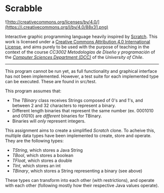 # Scrabble

![http://creativecommons.org/licenses/by/4.0/](https://i.creativecommons.org/l/by/4.0/88x31.png)

Interactive graphic programming language heavily inspired by 
[Scratch](https://scratch.mit.edu).
This work is licensed under a
[Creative Commons Attribution 4.0 International License](http://creativecommons.org/licenses/by/4.0/), 
and aims purely to be used with the purpose of teaching in the context of the course 
_CC3002 Metodologías de Diseño y programación_ of the 
[_Computer Sciences Department (DCC)_](https://www.dcc.uchile.cl) of the 
_University of Chile_.

---
This program cannot be run yet, as full functionality and graphical interface has not been implemented. However, a test suite
for each implemented type can be executed. These are found in src/test.

This program assumes that:
- The _TBinary_ class receives Strings composed of 0's and 1's, and between 2 and 32 characters to represent a binary.
- Different length binaries that represent the same number (ex. 0001010 and 01010) are _different_ binaries for TBinary.
- Binaries will _only_ represent integers.

This assignment aims to create a simplified _Scratch_ clone.
To acheive this,  multiple data types have been implemented to create, store and operate.
They are the following types:
- _TString_, which stores a Java String
- _TBool_, which stores a boolean
- _TFloat_, which stores a double
- _TInt_, which stores an int
- _TBinary_, which stores a String representing a binary (see above)


These types can transform into each other (with restrictions), and operate with each other (following mostly how their respective Java values operate).



